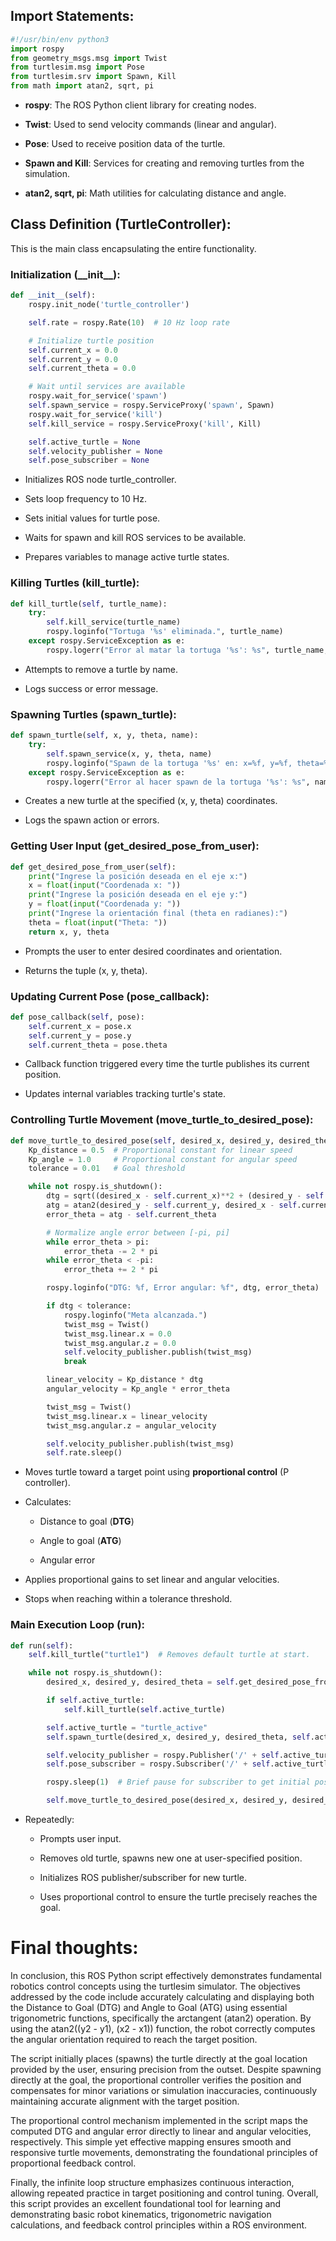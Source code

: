 Import Statements:
------------------
```python
#!/usr/bin/env python3
import rospy
from geometry_msgs.msg import Twist
from turtlesim.msg import Pose
from turtlesim.srv import Spawn, Kill
from math import atan2, sqrt, pi
```
*   **rospy**: The ROS Python client library for creating nodes.
    
*   **Twist**: Used to send velocity commands (linear and angular).
    
*   **Pose**: Used to receive position data of the turtle.
    
*   **Spawn and Kill**: Services for creating and removing turtles from the simulation.
    
*   **atan2, sqrt, pi**: Math utilities for calculating distance and angle.
    

Class Definition (TurtleController):
------------------------------------

This is the main class encapsulating the entire functionality.

### Initialization (\_\_init\_\_):
```python
def __init__(self):
    rospy.init_node('turtle_controller')

    self.rate = rospy.Rate(10)  # 10 Hz loop rate

    # Initialize turtle position
    self.current_x = 0.0
    self.current_y = 0.0
    self.current_theta = 0.0

    # Wait until services are available
    rospy.wait_for_service('spawn')
    self.spawn_service = rospy.ServiceProxy('spawn', Spawn)
    rospy.wait_for_service('kill')
    self.kill_service = rospy.ServiceProxy('kill', Kill)

    self.active_turtle = None
    self.velocity_publisher = None
    self.pose_subscriber = None
```

*   Initializes ROS node turtle\_controller.
    
*   Sets loop frequency to 10 Hz.
    
*   Sets initial values for turtle pose.
    
*   Waits for spawn and kill ROS services to be available.
    
*   Prepares variables to manage active turtle states.
    

### Killing Turtles (kill\_turtle):
```python
def kill_turtle(self, turtle_name):
    try:
        self.kill_service(turtle_name)
        rospy.loginfo("Tortuga '%s' eliminada.", turtle_name)
    except rospy.ServiceException as e:
        rospy.logerr("Error al matar la tortuga '%s': %s", turtle_name, e)

```
*   Attempts to remove a turtle by name.
    
*   Logs success or error message.
    

### Spawning Turtles (spawn\_turtle):
```python
def spawn_turtle(self, x, y, theta, name):
    try:
        self.spawn_service(x, y, theta, name)
        rospy.loginfo("Spawn de la tortuga '%s' en: x=%f, y=%f, theta=%f", name, x, y, theta)
    except rospy.ServiceException as e:
        rospy.logerr("Error al hacer spawn de la tortuga '%s': %s", name, e)

```
*   Creates a new turtle at the specified (x, y, theta) coordinates.
    
*   Logs the spawn action or errors.
    

### Getting User Input (get\_desired\_pose\_from\_user):
```python
def get_desired_pose_from_user(self):
    print("Ingrese la posición deseada en el eje x:")
    x = float(input("Coordenada x: "))
    print("Ingrese la posición deseada en el eje y:")
    y = float(input("Coordenada y: "))
    print("Ingrese la orientación final (theta en radianes):")
    theta = float(input("Theta: "))
    return x, y, theta
```
*   Prompts the user to enter desired coordinates and orientation.
    
*   Returns the tuple (x, y, theta).
    

### Updating Current Pose (pose\_callback):
```python
def pose_callback(self, pose):
    self.current_x = pose.x
    self.current_y = pose.y
    self.current_theta = pose.theta
```
*   Callback function triggered every time the turtle publishes its current position.
    
*   Updates internal variables tracking turtle's state.
    

### Controlling Turtle Movement (move\_turtle\_to\_desired\_pose):

```python
def move_turtle_to_desired_pose(self, desired_x, desired_y, desired_theta):
    Kp_distance = 0.5  # Proportional constant for linear speed
    Kp_angle = 1.0     # Proportional constant for angular speed
    tolerance = 0.01   # Goal threshold

    while not rospy.is_shutdown():
        dtg = sqrt((desired_x - self.current_x)**2 + (desired_y - self.current_y)**2)
        atg = atan2(desired_y - self.current_y, desired_x - self.current_x)
        error_theta = atg - self.current_theta

        # Normalize angle error between [-pi, pi]
        while error_theta > pi:
            error_theta -= 2 * pi
        while error_theta < -pi:
            error_theta += 2 * pi

        rospy.loginfo("DTG: %f, Error angular: %f", dtg, error_theta)

        if dtg < tolerance:
            rospy.loginfo("Meta alcanzada.")
            twist_msg = Twist()
            twist_msg.linear.x = 0.0
            twist_msg.angular.z = 0.0
            self.velocity_publisher.publish(twist_msg)
            break

        linear_velocity = Kp_distance * dtg
        angular_velocity = Kp_angle * error_theta

        twist_msg = Twist()
        twist_msg.linear.x = linear_velocity
        twist_msg.angular.z = angular_velocity

        self.velocity_publisher.publish(twist_msg)
        self.rate.sleep()

```
*   Moves turtle toward a target point using **proportional control** (P controller).
    
*   Calculates:
    
    *   Distance to goal (**DTG**)
        
    *   Angle to goal (**ATG**)
        
    *   Angular error
        
*   Applies proportional gains to set linear and angular velocities.
    
*   Stops when reaching within a tolerance threshold.
    

### Main Execution Loop (run):
```python
def run(self):
    self.kill_turtle("turtle1")  # Removes default turtle at start.

    while not rospy.is_shutdown():
        desired_x, desired_y, desired_theta = self.get_desired_pose_from_user()

        if self.active_turtle:
            self.kill_turtle(self.active_turtle)

        self.active_turtle = "turtle_active"
        self.spawn_turtle(desired_x, desired_y, desired_theta, self.active_turtle)

        self.velocity_publisher = rospy.Publisher('/' + self.active_turtle + '/cmd_vel', Twist, queue_size=10)
        self.pose_subscriber = rospy.Subscriber('/' + self.active_turtle + '/pose', Pose, self.pose_callback)

        rospy.sleep(1)  # Brief pause for subscriber to get initial position.

        self.move_turtle_to_desired_pose(desired_x, desired_y, desired_theta)
```
*   Repeatedly:
    
    *   Prompts user input.
        
    *   Removes old turtle, spawns new one at user-specified position.
        
    *   Initializes ROS publisher/subscriber for new turtle.
        
    *   Uses proportional control to ensure the turtle precisely reaches the goal.

# Final thoughts:        
In conclusion, this ROS Python script effectively demonstrates fundamental robotics control concepts using the turtlesim simulator. The objectives addressed by the code include accurately calculating and displaying both the Distance to Goal (DTG) and Angle to Goal (ATG) using essential trigonometric functions, specifically the arctangent (atan2) operation. By using the atan2((y2 - y1), (x2 - x1)) function, the robot correctly computes the angular orientation required to reach the target position.

The script initially places (spawns) the turtle directly at the goal location provided by the user, ensuring precision from the outset. Despite spawning directly at the goal, the proportional controller verifies the position and compensates for minor variations or simulation inaccuracies, continuously maintaining accurate alignment with the target position.

The proportional control mechanism implemented in the script maps the computed DTG and angular error directly to linear and angular velocities, respectively. This simple yet effective mapping ensures smooth and responsive turtle movements, demonstrating the foundational principles of proportional feedback control.

Finally, the infinite loop structure emphasizes continuous interaction, allowing repeated practice in target positioning and control tuning. Overall, this script provides an excellent foundational tool for learning and demonstrating basic robot kinematics, trigonometric navigation calculations, and feedback control principles within a ROS environment.
